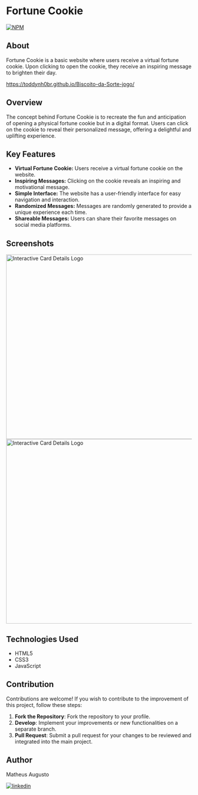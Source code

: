 
# Fortune Cookie




[![NPM](https://img.shields.io/npm/l/react)](https://github.com/Toddynh0BR/Biscoito-da-Sorte-jogo/blob/main/LICENSE) 

## About
Fortune Cookie is a basic website where users receive a virtual fortune cookie. Upon clicking to open the cookie, they receive an inspiring message to brighten their day.

https://toddynh0br.github.io/Biscoito-da-Sorte-jogo/


## Overview
The concept behind Fortune Cookie is to recreate the fun and anticipation of opening a physical fortune cookie but in a digital format. Users can click on the cookie to reveal their personalized message, offering a delightful and uplifting experience.

## Key Features

- **Virtual Fortune Cookie:** Users receive a virtual fortune cookie on the website.
- **Inspiring Messages:** Clicking on the cookie reveals an inspiring and motivational message.
- **Simple Interface:** The website has a user-friendly interface for easy navigation and interaction.
- **Randomized Messages:** Messages are randomly generated to provide a unique experience each time.
- **Shareable Messages:** Users can share their favorite messages on social media platforms.

## Screenshots

<img src="https://github.com/Toddynh0BR/Assets/blob/main/Lucky.png" alt="Interactive Card Details Logo" width="1700" height="500">

<img src="https://github.com/Toddynh0BR/Assets/blob/main/LuckyOpen.png" alt="Interactive Card Details Logo" width="1700" height="500">

## Technologies Used
- HTML5
- CSS3
- JavaScript

## Contribution

Contributions are welcome! If you wish to contribute to the improvement of this project, follow these steps:

1. **Fork the Repository**: Fork the repository to your profile.
2. **Develop**: Implement your improvements or new functionalities on a separate branch.
3. **Pull Request**: Submit a pull request for your changes to be reviewed and integrated into the main project.

## Author

Matheus Augusto

[![linkedin](https://img.shields.io/badge/linkedin-0A66C2?style=for-the-badge&logo=linkedin&logoColor=white)](https://www.linkedin.com/in/matheus-augusto-a950672a1/edit/forms/intro/new/?profileFormEntryPoint=PROFILE_SECTION)

